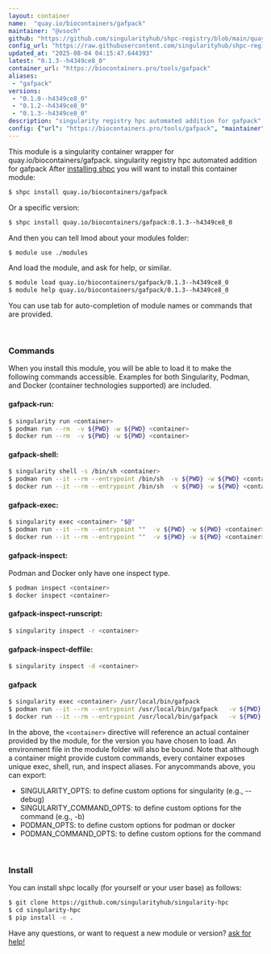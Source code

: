```yaml
---
layout: container
name:  "quay.io/biocontainers/gafpack"
maintainer: "@vsoch"
github: "https://github.com/singularityhub/shpc-registry/blob/main/quay.io/biocontainers/gafpack/container.yaml"
config_url: "https://raw.githubusercontent.com/singularityhub/shpc-registry/main/quay.io/biocontainers/gafpack/container.yaml"
updated_at: "2025-08-04 04:15:47.644393"
latest: "0.1.3--h4349ce8_0"
container_url: "https://biocontainers.pro/tools/gafpack"
aliases:
 - "gafpack"
versions:
 - "0.1.0--h4349ce8_0"
 - "0.1.2--h4349ce8_0"
 - "0.1.3--h4349ce8_0"
description: "singularity registry hpc automated addition for gafpack"
config: {"url": "https://biocontainers.pro/tools/gafpack", "maintainer": "@vsoch", "description": "singularity registry hpc automated addition for gafpack", "latest": {"0.1.3--h4349ce8_0": "sha256:2fa9847fe2f441b2e87849af854d44bd9c8af884a134250a98a7dfb5b0aedf70"}, "tags": {"0.1.0--h4349ce8_0": "sha256:df4babed8bc7dee369accc91560f8f8172cebbf65b233fecb0f3674f312e5529", "0.1.2--h4349ce8_0": "sha256:3abf427684adcc42ddeb9b86438819f1e6eec2371a5474da2c3e0ecaebd16e73", "0.1.3--h4349ce8_0": "sha256:2fa9847fe2f441b2e87849af854d44bd9c8af884a134250a98a7dfb5b0aedf70"}, "docker": "quay.io/biocontainers/gafpack", "aliases": {"gafpack": "/usr/local/bin/gafpack"}}
---
```


This module is a singularity container wrapper for quay.io/biocontainers/gafpack.
singularity registry hpc automated addition for gafpack
After [installing shpc](#install) you will want to install this container module:


```bash
$ shpc install quay.io/biocontainers/gafpack
```

Or a specific version:

```bash
$ shpc install quay.io/biocontainers/gafpack:0.1.3--h4349ce8_0
```

And then you can tell lmod about your modules folder:

```bash
$ module use ./modules
```

And load the module, and ask for help, or similar.

```bash
$ module load quay.io/biocontainers/gafpack/0.1.3--h4349ce8_0
$ module help quay.io/biocontainers/gafpack/0.1.3--h4349ce8_0
```

You can use tab for auto-completion of module names or commands that are provided.

<br>

### Commands

When you install this module, you will be able to load it to make the following commands accessible.
Examples for both Singularity, Podman, and Docker (container technologies supported) are included.

#### gafpack-run:

```bash
$ singularity run <container>
$ podman run --rm  -v ${PWD} -w ${PWD} <container>
$ docker run --rm  -v ${PWD} -w ${PWD} <container>
```

#### gafpack-shell:

```bash
$ singularity shell -s /bin/sh <container>
$ podman run --it --rm --entrypoint /bin/sh  -v ${PWD} -w ${PWD} <container>
$ docker run --it --rm --entrypoint /bin/sh  -v ${PWD} -w ${PWD} <container>
```

#### gafpack-exec:

```bash
$ singularity exec <container> "$@"
$ podman run --it --rm --entrypoint ""  -v ${PWD} -w ${PWD} <container> "$@"
$ docker run --it --rm --entrypoint ""  -v ${PWD} -w ${PWD} <container> "$@"
```

#### gafpack-inspect:

Podman and Docker only have one inspect type.

```bash
$ podman inspect <container>
$ docker inspect <container>
```

#### gafpack-inspect-runscript:

```bash
$ singularity inspect -r <container>
```

#### gafpack-inspect-deffile:

```bash
$ singularity inspect -d <container>
```


#### gafpack

```bash
$ singularity exec <container> /usr/local/bin/gafpack
$ podman run --it --rm --entrypoint /usr/local/bin/gafpack   -v ${PWD} -w ${PWD} <container> -c " $@"
$ docker run --it --rm --entrypoint /usr/local/bin/gafpack   -v ${PWD} -w ${PWD} <container> -c " $@"
```



In the above, the `<container>` directive will reference an actual container provided
by the module, for the version you have chosen to load. An environment file in the
module folder will also be bound. Note that although a container
might provide custom commands, every container exposes unique exec, shell, run, and
inspect aliases. For anycommands above, you can export:

 - SINGULARITY_OPTS: to define custom options for singularity (e.g., --debug)
 - SINGULARITY_COMMAND_OPTS: to define custom options for the command (e.g., -b)
 - PODMAN_OPTS: to define custom options for podman or docker
 - PODMAN_COMMAND_OPTS: to define custom options for the command

<br>

### Install

You can install shpc locally (for yourself or your user base) as follows:

```bash
$ git clone https://github.com/singularityhub/singularity-hpc
$ cd singularity-hpc
$ pip install -e .
```

Have any questions, or want to request a new module or version? [ask for help!](https://github.com/singularityhub/singularity-hpc/issues)